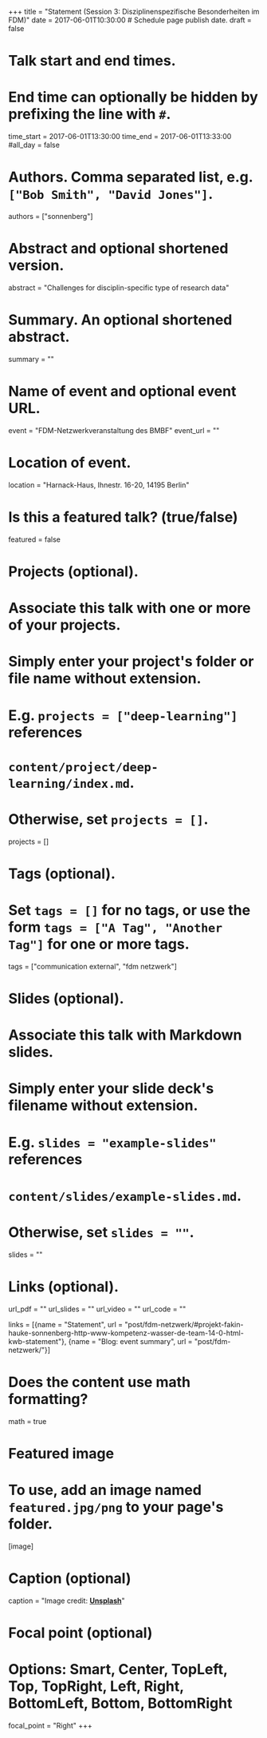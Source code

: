 +++
title = "Statement (Session 3: Disziplinenspezifische Besonderheiten im FDM)"
date = 2017-06-01T10:30:00  # Schedule page publish date.
draft = false

# Talk start and end times.
#   End time can optionally be hidden by prefixing the line with `#`.
time_start = 2017-06-01T13:30:00
time_end = 2017-06-01T13:33:00
#all_day = false

# Authors. Comma separated list, e.g. `["Bob Smith", "David Jones"]`.
authors = ["sonnenberg"]

# Abstract and optional shortened version.
abstract = "Challenges for disciplin-specific type of research data"

# Summary. An optional shortened abstract.
summary = ""

# Name of event and optional event URL.
event = "FDM-Netzwerkveranstaltung des BMBF"
event_url = ""

# Location of event.
location = "Harnack-Haus, Ihnestr. 16-20, 14195 Berlin"

# Is this a featured talk? (true/false)
featured = false

# Projects (optional).
#   Associate this talk with one or more of your projects.
#   Simply enter your project's folder or file name without extension.
#   E.g. `projects = ["deep-learning"]` references 
#   `content/project/deep-learning/index.md`.
#   Otherwise, set `projects = []`.
projects = []

# Tags (optional).
#   Set `tags = []` for no tags, or use the form `tags = ["A Tag", "Another Tag"]` for one or more tags.
tags = ["communication external", "fdm netzwerk"]

# Slides (optional).
#   Associate this talk with Markdown slides.
#   Simply enter your slide deck's filename without extension.
#   E.g. `slides = "example-slides"` references 
#   `content/slides/example-slides.md`.
#   Otherwise, set `slides = ""`.
slides = ""

# Links (optional).
url_pdf = ""
url_slides = ""
url_video = ""
url_code = ""

links = [{name = "Statement", url = "post/fdm-netzwerk/#projekt-fakin-hauke-sonnenberg-http-www-kompetenz-wasser-de-team-14-0-html-kwb-statement"}, {name = "Blog: event summary", url = "post/fdm-netzwerk/"}]

# Does the content use math formatting?
math = true

# Featured image
# To use, add an image named `featured.jpg/png` to your page's folder. 
[image]
  # Caption (optional)
  caption = "Image credit: [**Unsplash**](https://unsplash.com/photos/bzdhc5b3Bxs)"

  # Focal point (optional)
  # Options: Smart, Center, TopLeft, Top, TopRight, Left, Right, BottomLeft, Bottom, BottomRight
  focal_point = "Right"
+++


